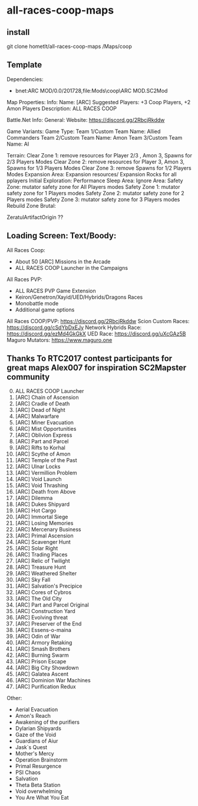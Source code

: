 # all-races-coop-maps

## install

git clone hometlt/all-races-coop-maps <SC2Directory>/Maps/coop

## Template

Dependencies:
 - bnet:ARC MOD/0.0/201728,file:Mods\coop\ARC MOD.SC2Mod

Map Properties:
 Info:
  Name: [ARC] <Map Name>
  Suggested Players: +3 Coop Players, +2 Amon Players
  Description: <Map Description> ALL RACES COOP

Battle.Net Info:
 General:
  Website: https://discord.gg/2RbcjRkddw

Game Variants:
 Game Type:
   Team 1/Custom Team Name: Allied Commanders
   Team 2/Custom Team Name: Amon
   Team 3/Custom Team Name: AI

  
  
Terrain:
 Clear Zone 1: remove resources for Player 2/3 , Amon 3, Spawns for 2/3 Players Modes
 Clear Zone 2: remove resources for Player 3, Amon 3, Spawns for 1/3 Players Modes
 Clear Zone 3: remove Spawns for 1/2 Players Modes
 Expansion Area: Expansion resources/ Expansion Rocks for all pplayers
 Initial Exploration:
 Performance Sleep Area:
 Ignore Area:
 Safety Zone: mutator safety zone for All Players modes
 Safety Zone 1: mutator safety zone for 1 Players modes
 Safety Zone 2: mutator safety zone for 2 Players modes
 Safety Zone 3: mutator safety zone for 3 Players modes
 Rebuild Zone Brutal:
 
 
 ZeratulArtifactOrigin ??







 Loading Screen:
  Text/Boody:
-------------------------------------------------------
All Races Coop:
- About 50 [ARC] Missions in the Arcade
- ALL RACES COOP Launcher in the Campaigns

All Races PVP:
- ALL RACES PVP Game Extension
- Keiron/Genetron/Xayid/UED/Hybrids/Dragons Races
- Monobattle mode
- Additional game options 

All Races COOP/PVP: https://discord.gg/2RbcjRkddw
Scion Custom Races: https://discord.gg/cSdYbDxEJy
Network Hybrids Race: https://discord.gg/ezMd4GkGkX
UED Race: https://discord.gg/uXcGAz5B
Maguro Mutators: https://www.maguro.one

Thanks To 
RTC2017 contest participants for great maps
Alex007 for inspiration
SC2Mapster community 
-------------------------------------------------------


00. ALL RACES COOP Launcher
01. [ARC] Chain of Ascension
02. [ARC] Cradle of Death
03. [ARC] Dead of Night
04. [ARC] Malwarfare
05. [ARC] Miner Evacuation
06. [ARC] Mist Opportunities
07. [ARC] Oblivion Express
08. [ARC] Part and Parcel
09. [ARC] Rifts to Korhal
10. [ARC] Scythe of Amon
11. [ARC] Temple of the Past
12. [ARC] Ulnar Locks
13. [ARC] Vermillion Problem
14. [ARC] Void Launch
15. [ARC] Void Thrashing
16. [ARC] Death from Above
17. [ARC] Dilemma
18. [ARC] Dukes Shipyard
19. [ARC] Hot Cargo
20. [ARC] Immortal Siege
21. [ARC] Losing Memories
22. [ARC] Mercenary Business
23. [ARC] Primal Ascension
24. [ARC] Scavenger Hunt
25. [ARC] Solar Right
26. [ARC] Trading Places
27. [ARC] Relic of Twilight
28. [ARC] Treasure Hunt
29. [ARC] Weathered Shelter
30. [ARC] Sky Fall
31. [ARC] Salvation's Precipice
32. [ARC] Cores of Cybros
33. [ARC] The Old City
34. [ARC] Part and Parcel Original
35. [ARC] Construction Yard
36. [ARC] Evolving threat
37. [ARC] Preserver of the End
38. [ARC] Essens-o-maina
39. [ARC] Odin of War
40. [ARC] Armory Retaking
41. [ARC] Smash Brothers
42. [ARC] Burning Swarm
43. [ARC] Prison Escape
44. [ARC] Big City Showdown
45. [ARC] Galatea Ascent
46. [ARC] Dominion War Machines
47. [ARC] Purification Redux

Other: 

- Aerial Evacuation
- Amon's Reach
- Awakening of the purifiers
- Dylarian Shipyards
- Gaze of the Void
- Guardians of Aiur
- Jask`s Quest
- Mother's Mercy
- Operation Brainstorm
- Primal Resurgence
- PSI Chaos
- Salvation
- Theta Beta Station
- Void overwhelming
- You Are What You Eat